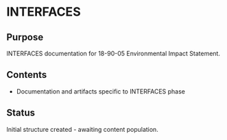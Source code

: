 # INTERFACES

## Purpose
INTERFACES documentation for 18-90-05 Environmental Impact Statement.

## Contents
- Documentation and artifacts specific to INTERFACES phase

## Status
Initial structure created - awaiting content population.
